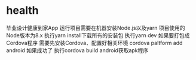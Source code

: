 # health
毕业设计健康到家App
运行项目需要在机器安装Node.js以及yarn
项目使用的Node版本为8.x
执行yarn install下载所有的安装包
执行yarn dev
如果要打包成Cordova程序
需要先安装Cordova、配置好相关环境
cordova paltform add android
如果成功了
执行cordova build android获取apk程序
